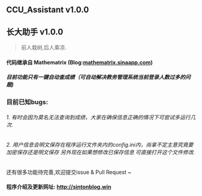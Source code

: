 ## CCU_Assistant v1.0.0
## 长大助手 v1.0.0
>前人栽树,后人乘凉.

#### 代码继承自 Mathematrix  (Blog:[mathematrix.sinaapp.com](http://mathematrix.sinaapp.com))


##### 目前功能只有一键自动查成绩（可自动解决教务管理系统当前登录人数过多的问题)



### 目前已知bugs:
###### 1. 有时会因为莫名无法查询到成绩，大家在确保信息正确的情况下可尝试多运行几次.

###### 2. 用户信息会明文保存在程序运行文件夹内的config.ini内，尚拿不定主意究竟要加密保存还是明文保存 另外现在如果想修改已保存信息 可直接打开这个文件修改.

还有很多功能待完善,欢迎提交issue & Pull Request ~

#### 程序介绍及更新网址: http://sintonblog.win
